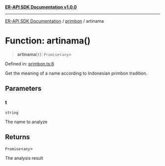 [**ER-API SDK Documentation v1.0.0**](../../../../README.md)

***

[ER-API SDK Documentation](../../../../globals.md) / [primbon](../README.md) / artinama

# Function: artinama()

> **artinama**(`t`): `Promise`\<`any`\>

Defined in: [primbon.ts:8](https://github.com/ErBots/Er-Api-Sdk/blob/d22ccb9660609171ce2e445efde8af74d36b3c66/src/primbon.ts#L8)

Get the meaning of a name according to Indonesian primbon tradition.

## Parameters

### t

`string`

The name to analyze

## Returns

`Promise`\<`any`\>

The analysis result

